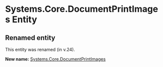 # Systems.Core.DocumentPrintImages Entity

## Renamed entity

This entity was renamed (in v.24).

**New name:** [Systems.Core.DocumentPrintImages](Systems.Core.DocumentPrintImages.md)
